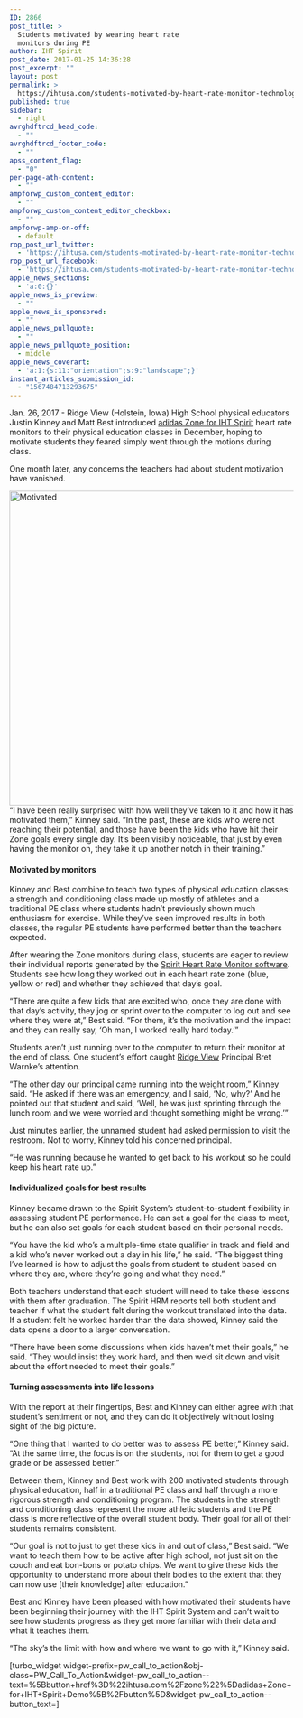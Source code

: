 ```yaml
---
ID: 2866
post_title: >
  Students motivated by wearing heart rate
  monitors during PE
author: IHT Spirit
post_date: 2017-01-25 14:36:28
post_excerpt: ""
layout: post
permalink: >
  https://ihtusa.com/students-motivated-by-heart-rate-monitor-technology-during-pe/
published: true
sidebar:
  - right
avrghdftrcd_head_code:
  - ""
avrghdftrcd_footer_code:
  - ""
apss_content_flag:
  - "0"
per-page-ath-content:
  - ""
ampforwp_custom_content_editor:
  - ""
ampforwp_custom_content_editor_checkbox:
  - ""
ampforwp-amp-on-off:
  - default
rop_post_url_twitter:
  - 'https://ihtusa.com/students-motivated-by-heart-rate-monitor-technology-during-pe/?utm_source=ReviveOldPost&utm_medium=social&utm_campaign=ReviveOldPost'
rop_post_url_facebook:
  - 'https://ihtusa.com/students-motivated-by-heart-rate-monitor-technology-during-pe/?utm_source=ReviveOldPost&utm_medium=social&utm_campaign=ReviveOldPost'
apple_news_sections:
  - 'a:0:{}'
apple_news_is_preview:
  - ""
apple_news_is_sponsored:
  - ""
apple_news_pullquote:
  - ""
apple_news_pullquote_position:
  - middle
apple_news_coverart:
  - 'a:1:{s:11:"orientation";s:9:"landscape";}'
instant_articles_submission_id:
  - "1567484713293675"
---
```

<span style="font-weight: 400;">Jan. 26, 2017 - Ridge View (Holstein, Iowa) High School physical educators Justin Kinney and Matt Best introduced </span><a href="https://ihtusa.com/zone/"><span style="font-weight: 400;">adidas Zone for IHT Spirit</span></a><span style="font-weight: 400;"> heart rate monitors to their physical education classes in December, hoping to motivate students they feared simply went through the motions during class. </span>

<span style="font-weight: 400;">One month later, any concerns the teachers had about student motivation have vanished.</span><!--more-->

<span style="font-weight: 400;"><a href="https://ihtusa.com/wp-content/uploads/2017/01/16298739_1775455289441801_1067706509078644347_n.jpg"><img class="aligncenter wp-image-2867 size-full" src="https://ihtusa.com/wp-content/uploads/2017/01/16298739_1775455289441801_1067706509078644347_n.jpg" alt="Motivated" width="716" height="557" /></a>“I have been really surprised with how well they’ve taken to it and how it has motivated them,” Kinney said. “In the past, these are kids who were not reaching their potential, and those have been the kids who have hit their Zone goals every single day. It’s been visibly noticeable, that just by even having the monitor on, they take it up another notch in their training.”</span>
<h4><b>Motivated by monitors</b></h4>
<span style="font-weight: 400;">Kinney and Best combine to teach two types of physical education classes: a strength and conditioning class made up mostly of athletes and a traditional PE class where students hadn’t previously shown much enthusiasm for exercise. While they’ve seen improved results in both classes, the regular PE students have performed better than the teachers expected. </span>

<span style="font-weight: 400;">After wearing the Zone monitors during class, students are eager to review their individual reports generated by the </span><a href="https://ihtusa.com/spirit-system/"><span style="font-weight: 400;">Spirit Heart Rate Monitor software</span></a><span style="font-weight: 400;">. Students see how long they worked out in each heart rate zone (blue, yellow or red) and whether they achieved that day’s goal.</span>

<span style="font-weight: 400;">“There are quite a few kids that are excited who, once they are done with that day’s activity, they jog or sprint over to the computer to log out and see where they were at,” Best said. “For them, it’s the motivation and the impact and they can really say, ‘Oh man, I worked really hard today.’”</span>

<span style="font-weight: 400;">Students aren’t just running over to the computer to return their monitor at the end of class. One student’s effort caught </span><a href="http://rvraptors.org/"><span style="font-weight: 400;">Ridge View</span></a><span style="font-weight: 400;"> Principal Bret Warnke’s attention.</span>

<span style="font-weight: 400;">“The other day our principal came running into the weight room,” Kinney said. “He asked if there was an emergency, and I said, ‘No, why?’ And he pointed out that student and said, ‘Well, he was just sprinting through the lunch room and we were worried and thought something might be wrong.’”</span>

<span style="font-weight: 400;">Just minutes earlier, the unnamed student had asked permission to visit the restroom. Not to worry, Kinney told his concerned principal. </span>

<span style="font-weight: 400;">“He was running because he wanted to get back to his workout so he could keep his heart rate up.”</span>
<h4><b>Individualized goals for best results</b></h4>
<span style="font-weight: 400;">Kinney became drawn to the Spirit System’s student-to-student flexibility in assessing student PE performance. He can set a goal for the class to meet, but he can also set goals for each student based on their personal needs.</span>

<span style="font-weight: 400;">“You have the kid who’s a multiple-time state qualifier in track and field and a kid who’s never worked out a day in his life,” he said. “The biggest thing I’ve learned is how to adjust the goals from student to student based on where they are, where they’re going and what they need.”</span>

<span style="font-weight: 400;">Both teachers understand that each student will need to take these lessons with them after graduation. The Spirit HRM reports tell both student and teacher if what the student felt during the workout translated into the data. If a student felt he worked harder than the data showed, Kinney said the data opens a door to a larger conversation.</span>

<span style="font-weight: 400;">“There have been some discussions when kids haven’t met their goals,” he said. “They would insist they work hard, and then we’d sit down and visit about the effort needed to meet their goals.”</span>
<h4><b>Turning assessments into life lessons</b></h4>
<span style="font-weight: 400;">With the report at their fingertips, Best and Kinney can either agree with that student’s sentiment or not, and they can do it objectively without losing sight of the big picture.</span>

<span style="font-weight: 400;">“One thing that I wanted to do better was to assess PE better,” Kinney said. “At the same time, the focus is on the students, not for them to get a good grade or be assessed better.”</span>

<span style="font-weight: 400;">Between them, Kinney and Best work with 200 motivated students through physical education, half in a traditional PE class and half through a more rigorous strength and conditioning program. The students in the strength and conditioning class represent the more athletic students and the PE class is more reflective of the overall student body. Their goal for all of their students remains consistent.</span>

<span style="font-weight: 400;">“Our goal is not to just to get these kids in and out of class,” Best said. “We want to teach them how to be active after high school, not just sit on the couch and eat bon-bons or potato chips. We want to give these kids the opportunity to understand more about their bodies to the extent that they can now use [their knowledge] after education.”</span>

<span style="font-weight: 400;">Best and Kinney have been pleased with how motivated their students have been beginning their journey with the IHT Spirit System and can’t wait to see how students progress as they get more familiar with their data and what it teaches them. </span>

<span style="font-weight: 400;">“The sky’s the limit with how and where we want to go with it,” Kinney said.</span>

[turbo_widget widget-prefix=pw_call_to_action&obj-class=PW_Call_To_Action&widget-pw_call_to_action--text=%5Bbutton+href%3D%22ihtusa.com%2Fzone%22%5Dadidas+Zone+for+IHT+Spirit+Demo%5B%2Fbutton%5D&widget-pw_call_to_action--button_text=]

&nbsp;

&nbsp;

&nbsp;

&nbsp;

&nbsp;

&nbsp;